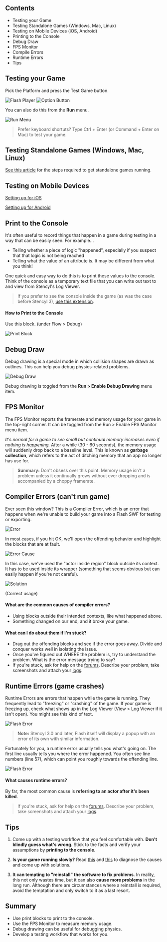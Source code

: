 ## Contents

* Testing your Game
* Testing Standalone Games (Windows, Mac, Linux)
* Testing on Mobile Devices (iOS, Android)
* Printing to the Console
* Debug Draw
* FPS Monitor
* Compile Errors
* Runtime Errors
* Tips
 

## Testing your Game

Pick the Platform and press the Test Game button.

![Flash Player](https://static.stencyl.com/help/images/Flash-Player-Option.png) ![Option Button](https://static.stencyl.com/pedia2/ch6/testing/image00.png)

You can also do this from the **Run** menu.

![Run Menu](https://static.stencyl.com/help/images/Testing1.png)

> Prefer keyboard shortuts? Type Ctrl + Enter (or Command + Enter on Mac) to test your game.


## Testing Standalone Games (Windows, Mac, Linux)

[See this article](https://www.stencyl.com/help/view/publishing-standalone-game/) for the steps required to get standalone games running.


## Testing on Mobile Devices

[Setting up for iOS](https://www.stencyl.com/help/view/ios-getting-started)

[Setting up for Android](https://www.stencyl.com/help/view/setup-android)

 
## Print to the Console

It's often useful to record things that happen in a game during testing in a way that can be easily seen. For example...

* Telling whether a piece of logic "happened", especially if you suspect that that logic is not being reached
* Telling what the value of an attribute is. It may be different from what you think!

One quick and easy way to do this is to print these values to the console. Think of the console as a temporary text file that you can write out text to and view from Stencyl's Log Viewer.

> If you prefer to see the console inside the game (as was the case before Stencyl 3), [use this extension](https://community.stencyl.com/index.php/topic,35554.0.html).

#### How to Print to the Console

Use this block. (under Flow > Debug)

![Print Block](https://static.stencyl.com/pedia2/ch6/testing/image01.png)


## Debug Draw

Debug drawing is a special mode in which collision shapes are drawn as outlines. This can help you debug physics-related problems.

![Debug Draw](https://static.stencyl.com/pedia2/ch6/testing/image05.png)

Debug drawing is toggled from the **Run > Enable Debug Drawing** menu item.

 
## FPS Monitor

The FPS Monitor reports the framerate and memory usage for your game in the top-right corner. It can be toggled from the Run > Enable FPS Monitor menu item.

*It's normal for a game to see small but continual memory increases even if nothing is happening.* After a while (30 - 60 seconds), the memory usage will suddenly drop back to a baseline level. This is known as **garbage collection**, which refers to the act of ditching memory that an app no longer has use for.

> **Summary:** Don't obsess over this point. Memory usage isn't a problem unless it continually grows without ever dropping and is accompanied by a choppy framerate.
 

## Compiler Errors (can't run game)

Ever seen this window? This is a Compiler Error, which is an error that happens when we're unable to build your game into a Flash SWF for testing or exporting.

![Error](https://static.stencyl.com/pedia2/ch6/testing/image08.png)

In most cases, if you hit OK, we'll open the offending behavior and highlight the blocks that are at fault.

![Error Cause](https://static.stencyl.com/pedia2/ch6/testing/image09.png)

In this case, we've used the "actor inside region" block outside its context. It has to be used inside its wrapper (something that seems obvious but can easily happen if you're not careful).

![Solution](https://static.stencyl.com/pedia2/ch6/testing/image10.png)

(Correct usage)
 

#### What are the common causes of compiler errors?

* Using blocks outside their intended contexts, like what happened above.
* Something changed on our end, and it broke your game.


#### What can I do about them if I'm stuck?

* Drag out the offending blocks and see if the error goes away. Divide and conquer works well in isolating the issue.
* Once you've figured out WHERE the problem is, try to understand the problem. What is the error message trying to say?
* If you're stuck, ask for help on the [forums](https://community.stencyl.com/index.php/board,3.0.html). Describe your problem, take screenshots and attach your [logs](https://www.stencyl.com/help/view/generating-logs/).
 

## Runtime Errors (game crashes)

Runtime Errors are errors that happen while the game is running. They frequently lead to "freezing" or "crashing" of the game. If your game is freezing up, check what shows up in the Log Viewer (View > Log Viewer if it isn't open). You might see this kind of text.

![Flash Error](https://static.stencyl.com/pedia2/ch6/testing/image11.png)

> **Note:** Stencyl 3.0 and later, Flash itself will display a popup with an error of its own with similar information.

Fortunately for you, a runtime error usually tells you what's going on. The first line usually tells you where the error happened. You often see line numbers (line 57), which can point you roughly towards the offending line.

![Flash Error](https://static.stencyl.com/pedia2/ch6/testing/image12.png)

#### What causes runtime errors?

By far, the most common cause is **referring to an actor after it's been killed**.

> If you're stuck, ask for help on the [forums](https://community.stencyl.com/index.php/board,3.0.html). Describe your problem, take screenshots and attach your [logs](https://www.stencyl.com/help/view/generating-logs/).

 
## Tips

1. Come up with a testing workflow that you feel comfortable with. **Don't blindly guess what's wrong**. Stick to the facts and verify your assumptions by **printing to the console**.

2. **Is your game running slowly?** Read [this](https://www.stencyl.com/help/view/optimize-game-performance/) and [this](https://www.stencyl.com/help/view/optimize-actor-performance/) to diagnose the causes and come up with solutions.

3. **It can tempting to "reinstall" the software to fix problems**. In reality, this not only wastes time, but it can also **cause more problems** in the long run. Although there are circumstances where a reinstall is required, avoid the temptation and only switch to it as a last resort.

 
## Summary

* Use print blocks to print to the console.
* Use the FPS Monitor to measure memory usage.
* Debug drawing can be useful for debugging physics.
* Develop a testing workflow that works for you.
